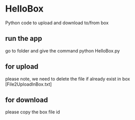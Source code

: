 # HelloBox
Python code to upload and download to/from box


## run the app
go to folder and give the command
python HelloBox.py

## for upload
please note, we need to delete the file if already exist in box
[File2UploadInBox.txt]

## for download
please copy the box file id 
